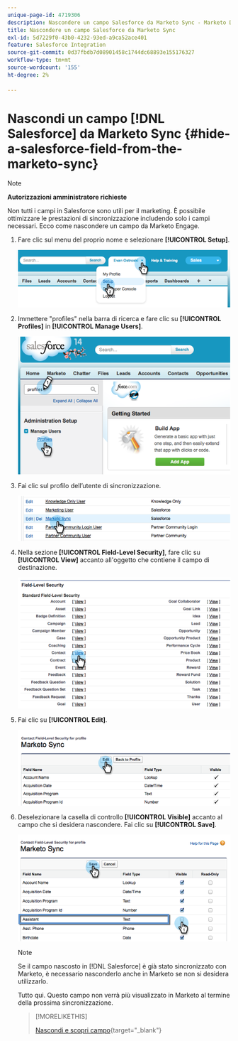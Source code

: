 ```yaml
---
unique-page-id: 4719306
description: Nascondere un campo Salesforce da Marketo Sync - Marketo Docs - Documentazione del prodotto
title: Nascondere un campo Salesforce da Marketo Sync
exl-id: 5d7229f0-43b0-4232-93ed-a9ca52ace401
feature: Salesforce Integration
source-git-commit: 0d37fbdb7d08901458c1744dc68893e155176327
workflow-type: tm+mt
source-wordcount: '155'
ht-degree: 2%

---
```


# Nascondi un campo [!DNL Salesforce] da Marketo Sync {#hide-a-salesforce-field-from-the-marketo-sync}

>[!NOTE]
>
>**Autorizzazioni amministratore richieste**

Non tutti i campi in Salesforce sono utili per il marketing. È possibile ottimizzare le prestazioni di sincronizzazione includendo solo i campi necessari. Ecco come nascondere un campo da Marketo Engage.

1. Fare clic sul menu del proprio nome e selezionare **[!UICONTROL Setup]**.

   ![](assets/image2015-6-30-15-3a11-3a23.png)

1. Immettere &quot;profiles&quot; nella barra di ricerca e fare clic su **[!UICONTROL Profiles]** in **[!UICONTROL Manage Users]**.

   ![](assets/image2015-6-30-15-3a12-3a46.png)

1. Fai clic sul profilo dell’utente di sincronizzazione.

   ![](assets/image2015-6-30-15-3a17-3a38.png)

1. Nella sezione **[!UICONTROL Field-Level Security]**, fare clic su **[!UICONTROL View]** accanto all&#39;oggetto che contiene il campo di destinazione.

   ![](assets/image2015-6-30-15-3a24-3a32.png)

1. Fai clic su **[!UICONTROL Edit]**.

   ![](assets/image2015-6-30-15-3a25-3a42.png)

1. Deselezionare la casella di controllo **[!UICONTROL Visible]** accanto al campo che si desidera nascondere. Fai clic su **[!UICONTROL Save]**.

   ![](assets/image2015-6-30-15-3a27-3a16.png)

   >[!NOTE]
   >
   >Se il campo nascosto in [!DNL Salesforce] è già stato sincronizzato con Marketo, è necessario nasconderlo anche in Marketo se non si desidera utilizzarlo.

   Tutto qui. Questo campo non verrà più visualizzato in Marketo al termine della prossima sincronizzazione.

   >[!MORELIKETHIS]
   >
   >[Nascondi e scopri campo](/help/marketo/product-docs/administration/field-management/hide-and-unhide-a-field.md){target="_blank"}
